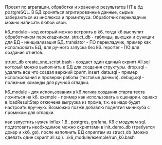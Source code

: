 Проект по аграгации, обработки и хранению результатов НТ в бд postgreSQL.
В БД хроняться агригированные данныe, сырые забераються из инфлюкса и промитеуса. 
Обработчик перекладчик можно написать любой свой.


k6_module - код который можно встроить в k6, тогда k6 выспупит обработчиком перекладчиком.
struct_db - таблицы, вьюшки и функции для БД - инициализация БД.
translator - ПО перекладчик, пример как использовать БД, для ручного запуска без k6.
reporter - ПО для создания отчетов. 


struct_db 
create_one_script.bash - создаст один единый скрипт All.sql который можно выполнить в БД для создания структуры.
drop.sql - удалить все что создал верхний срипт.
insert_data.sql - пример использования и проверки работы (тестовые данные).
debug.sql - полезные команды для ручной отладки.

k6_module - для использования в k6 логика создания старта теста ложиться на k6.
exemple - пример как использовать в сценарии. однако в loadResultStep откючена выгрузка из прома, т.к. ее надо будет настроить вручную. Возможно позже добавлю поднятия миникуба с промиком для отладки. 


как запустить 
нужен influx 1.8 , postgres, grafana, K6 c модулем sql.
подготовить необходимое можно скриптами в init_demo_db (требуется докер и xk6, go).
после наполнить БД сприптам из struct_db (можно сделать один скрипт all.sql).
 ./k6_module/exemple/run_k6.bash